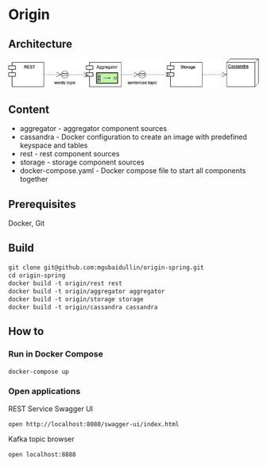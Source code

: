 # Origin

## Architecture

![architecture](Origin.png)

## Content

- aggregator - aggregator component sources 
- cassandra - Docker configuration to create an image with predefined keyspace and tables 
- rest - rest component sources
- storage - storage component sources
- docker-compose.yaml -  Docker compose file to start all components together

## Prerequisites
Docker, Git

## Build 
```
git clone git@github.com:mgubaidullin/origin-spring.git
cd origin-spring
docker build -t origin/rest rest
docker build -t origin/aggregator aggregator
docker build -t origin/storage storage
docker build -t origin/cassandra cassandra
```

## How to
### Run in Docker Compose
```
docker-compose up 
```

### Open applications
REST Service Swagger UI
```
open http://localhost:8080/swagger-ui/index.html
```

Kafka topic browser
```
open localhost:8888
```